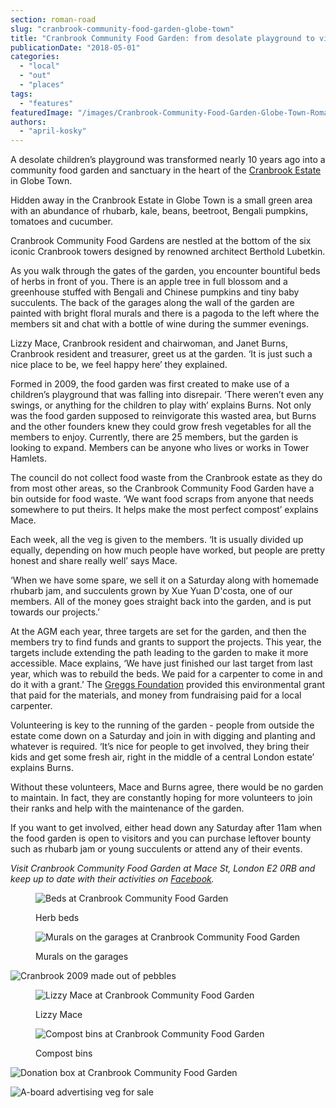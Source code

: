 ```yaml
---
section: roman-road
slug: "cranbrook-community-food-garden-globe-town"
title: "Cranbrook Community Food Garden: from desolate playground to vibrant community hub"
publicationDate: "2018-05-01"
categories: 
  - "local"
  - "out"
  - "places"
tags: 
  - "features"
featuredImage: "/images/Cranbrook-Community-Food-Garden-Globe-Town-Roman-Road-04.jpg"
authors: 
  - "april-kosky"
---
```


A desolate children’s playground was transformed nearly 10 years ago into a community food garden and sanctuary in the heart of the [Cranbrook Estate](https://romanroadlondon.com/cranbrook-estate-history/) in Globe Town.

Hidden away in the Cranbrook Estate in Globe Town is a small green area with an abundance of rhubarb, kale, beans, beetroot, Bengali pumpkins, tomatoes and cucumber.

Cranbrook Community Food Gardens are nestled at the bottom of the six iconic Cranbrook towers designed by renowned architect Berthold Lubetkin.

As you walk through the gates of the garden, you encounter bountiful beds of herbs in front of you. There is an apple tree in full blossom and a greenhouse stuffed with Bengali and Chinese pumpkins and tiny baby succulents. The back of the garages along the wall of the garden are painted with bright floral murals and there is a pagoda to the left where the members sit and chat with a bottle of wine during the summer evenings.

Lizzy Mace, Cranbrook resident and chairwoman, and Janet Burns, Cranbrook resident and treasurer, greet us at the garden. ‘It is just such a nice place to be, we feel happy here’ they explained.

Formed in 2009, the food garden was first created to make use of a children’s playground that was falling into disrepair. ‘There weren’t even any swings, or anything for the children to play with’ explains Burns. Not only was the food garden supposed to reinvigorate this wasted area, but Burns and the other founders knew they could grow fresh vegetables for all the members to enjoy. Currently, there are 25 members, but the garden is looking to expand. Members can be anyone who lives or works in Tower Hamlets.

The council do not collect food waste from the Cranbrook estate as they do from most other areas, so the Cranbrook Community Food Garden have a bin outside for food waste. ‘We want food scraps from anyone that needs somewhere to put theirs. It helps make the most perfect compost’ explains Mace.

Each week, all the veg is given to the members. ‘It is usually divided up equally, depending on how much people have worked, but people are pretty honest and share really well’ says Mace.

‘When we have some spare, we sell it on a Saturday along with homemade rhubarb jam, and succulents grown by Xue Yuan D'costa, one of our members. All of the money goes straight back into the garden, and is put towards our projects.’

At the AGM each year, three targets are set for the garden, and then the members try to find funds and grants to support the projects. This year, the targets include extending the path leading to the garden to make it more accessible. Mace explains, ‘We have just finished our last target from last year, which was to rebuild the beds. We paid for a carpenter to come in and do it with a grant.’ The [Greggs Foundation](https://www.greggsfoundation.org.uk/environmental-grant) provided this environmental grant that paid for the materials, and money from fundraising paid for a local carpenter.

Volunteering is key to the running of the garden - people from outside the estate come down on a Saturday and join in with digging and planting and whatever is required. ‘It’s nice for people to get involved, they bring their kids and get some fresh air, right in the middle of a central London estate’ explains Burns.

Without these volunteers, Mace and Burns agree, there would be no garden to maintain. In fact, they are constantly hoping for more volunteers to join their ranks and help with the maintenance of the garden.

If you want to get involved, either head down any Saturday after 11am when the food garden is open to visitors and you can purchase leftover bounty such as rhubarb jam or young succulents or attend any of their events.

_Visit Cranbrook Community Food Garden at Mace St, London E2 0RB and keep up to date with their activities on [Facebook](https://www.facebook.com/CranbrookCommunityFoodGarden/)._

<figure>

![Beds at Cranbrook Community Food Garden](/images/Cranbrook-Community-Food-Garden-Globe-Town-Roman-Road-11-1024x683.jpg)

<figcaption>

Herb beds

</figcaption>

</figure>

<figure>

![Murals on the garages at Cranbrook Community Food Garden ](/images/Cranbrook-Community-Food-Garden-Globe-Town-Roman-Road-03-1024x683.jpg)

<figcaption>

Murals on the garages

</figcaption>

</figure>

![Cranbrook 2009 made out of pebbles](/images/Cranbrook-Community-Food-Garden-Globe-Town-Roman-Road-01-1024x683.jpg)

<figure>

![Lizzy Mace at Cranbrook Community Food Garden](/images/Cranbrook-Community-Food-Garden-Globe-Town-Roman-Road-16-1024x683.jpg)

<figcaption>

Lizzy Mace

</figcaption>

</figure>

<figure>

![Compost bins at Cranbrook Community Food Garden](/images/Cranbrook-Community-Food-Garden-Globe-Town-Roman-Road-05-1024x683.jpg)

<figcaption>

Compost bins

</figcaption>

</figure>

![Donation box at Cranbrook Community Food Garden](/images/Cranbrook-Community-Food-Garden-Globe-Town-Roman-Road-17-683x1024.jpg)

![A-board advertising veg for sale ](/images/Cranbrook-Community-Food-Garden-Globe-Town-Roman-Road-09-683x1024.jpg)
